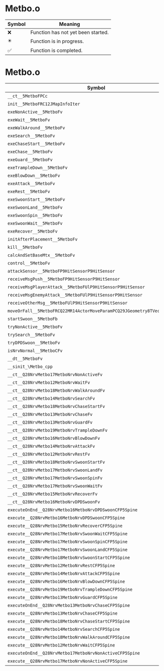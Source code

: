 # Metbo.o
| Symbol | Meaning 
| ------------- | ------------- 
| :x: | Function has not yet been started. 
| :eight_pointed_black_star: | Function is in progress. 
| :white_check_mark: | Function is completed. 


# Metbo.o
| Symbol | Decompiled? |
| ------------- | ------------- |
| `__ct__5MetboFPCc` | :x: |
| `init__5MetboFRC12JMapInfoIter` | :x: |
| `exeNonActive__5MetboFv` | :x: |
| `exeWait__5MetboFv` | :x: |
| `exeWalkAround__5MetboFv` | :x: |
| `exeSearch__5MetboFv` | :x: |
| `exeChaseStart__5MetboFv` | :x: |
| `exeChase__5MetboFv` | :x: |
| `exeGuard__5MetboFv` | :x: |
| `exeTrampleDown__5MetboFv` | :x: |
| `exeBlowDown__5MetboFv` | :x: |
| `exeAttack__5MetboFv` | :x: |
| `exeRest__5MetboFv` | :x: |
| `exeSwoonStart__5MetboFv` | :x: |
| `exeSwoonLand__5MetboFv` | :x: |
| `exeSwoonSpin__5MetboFv` | :x: |
| `exeSwoonWait__5MetboFv` | :x: |
| `exeRecover__5MetboFv` | :x: |
| `initAfterPlacement__5MetboFv` | :x: |
| `kill__5MetboFv` | :x: |
| `calcAndSetBaseMtx__5MetboFv` | :x: |
| `control__5MetboFv` | :x: |
| `attackSensor__5MetboFP9HitSensorP9HitSensor` | :x: |
| `receiveMsgPush__5MetboFP9HitSensorP9HitSensor` | :x: |
| `receiveMsgPlayerAttack__5MetboFUlP9HitSensorP9HitSensor` | :x: |
| `receiveMsgEnemyAttack__5MetboFUlP9HitSensorP9HitSensor` | :x: |
| `receiveOtherMsg__5MetboFUlP9HitSensorP9HitSensor` | :x: |
| `moveOrFall__5MetboFRCQ22MR14ActorMoveParamPCQ29JGeometry8TVec3&lt;f&gt;` | :x: |
| `startSwoon__5MetboFb` | :x: |
| `tryNonActive__5MetboFv` | :x: |
| `trySearch__5MetboFv` | :x: |
| `tryDPDSwoon__5MetboFv` | :x: |
| `isNrvNormal__5MetboCFv` | :x: |
| `__dt__5MetboFv` | :x: |
| `__sinit_\Metbo_cpp` | :x: |
| `__ct__Q28NrvMetbo17MetboNrvNonActiveFv` | :x: |
| `__ct__Q28NrvMetbo12MetboNrvWaitFv` | :x: |
| `__ct__Q28NrvMetbo18MetboNrvWalkAroundFv` | :x: |
| `__ct__Q28NrvMetbo14MetboNrvSearchFv` | :x: |
| `__ct__Q28NrvMetbo18MetboNrvChaseStartFv` | :x: |
| `__ct__Q28NrvMetbo13MetboNrvChaseFv` | :x: |
| `__ct__Q28NrvMetbo13MetboNrvGuardFv` | :x: |
| `__ct__Q28NrvMetbo19MetboNrvTrampleDownFv` | :x: |
| `__ct__Q28NrvMetbo16MetboNrvBlowDownFv` | :x: |
| `__ct__Q28NrvMetbo14MetboNrvAttackFv` | :x: |
| `__ct__Q28NrvMetbo12MetboNrvRestFv` | :x: |
| `__ct__Q28NrvMetbo18MetboNrvSwoonStartFv` | :x: |
| `__ct__Q28NrvMetbo17MetboNrvSwoonLandFv` | :x: |
| `__ct__Q28NrvMetbo17MetboNrvSwoonSpinFv` | :x: |
| `__ct__Q28NrvMetbo17MetboNrvSwoonWaitFv` | :x: |
| `__ct__Q28NrvMetbo15MetboNrvRecoverFv` | :x: |
| `__ct__Q28NrvMetbo16MetboNrvDPDSwoonFv` | :x: |
| `executeOnEnd__Q28NrvMetbo16MetboNrvDPDSwoonCFP5Spine` | :x: |
| `execute__Q28NrvMetbo16MetboNrvDPDSwoonCFP5Spine` | :x: |
| `execute__Q28NrvMetbo15MetboNrvRecoverCFP5Spine` | :x: |
| `execute__Q28NrvMetbo17MetboNrvSwoonWaitCFP5Spine` | :x: |
| `execute__Q28NrvMetbo17MetboNrvSwoonSpinCFP5Spine` | :x: |
| `execute__Q28NrvMetbo17MetboNrvSwoonLandCFP5Spine` | :x: |
| `execute__Q28NrvMetbo18MetboNrvSwoonStartCFP5Spine` | :x: |
| `execute__Q28NrvMetbo12MetboNrvRestCFP5Spine` | :x: |
| `execute__Q28NrvMetbo14MetboNrvAttackCFP5Spine` | :x: |
| `execute__Q28NrvMetbo16MetboNrvBlowDownCFP5Spine` | :x: |
| `execute__Q28NrvMetbo19MetboNrvTrampleDownCFP5Spine` | :x: |
| `execute__Q28NrvMetbo13MetboNrvGuardCFP5Spine` | :x: |
| `executeOnEnd__Q28NrvMetbo13MetboNrvChaseCFP5Spine` | :x: |
| `execute__Q28NrvMetbo13MetboNrvChaseCFP5Spine` | :x: |
| `execute__Q28NrvMetbo18MetboNrvChaseStartCFP5Spine` | :x: |
| `execute__Q28NrvMetbo14MetboNrvSearchCFP5Spine` | :x: |
| `execute__Q28NrvMetbo18MetboNrvWalkAroundCFP5Spine` | :x: |
| `execute__Q28NrvMetbo12MetboNrvWaitCFP5Spine` | :x: |
| `executeOnEnd__Q28NrvMetbo17MetboNrvNonActiveCFP5Spine` | :x: |
| `execute__Q28NrvMetbo17MetboNrvNonActiveCFP5Spine` | :x: |
